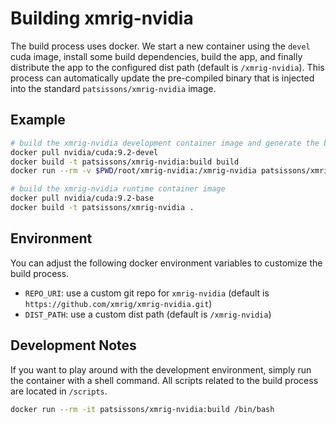 # Building xmrig-nvidia

The build process uses docker. We start a new container using the `devel` cuda image, install some build dependencies, build the app, and finally distribute the app to the configured dist path (default is `/xmrig-nvidia`). This process can automatically update the pre-compiled binary that is injected into the standard `patsissons/xmrig-nvidia` image.

## Example

```bash
# build the xmrig-nvidia development container image and generate the binaries
docker pull nvidia/cuda:9.2-devel
docker build -t patsissons/xmrig-nvidia:build build
docker run --rm -v $PWD/root/xmrig-nvidia:/xmrig-nvidia patsissons/xmrig-nvidia:build

# build the xmrig-nvidia runtime container image
docker pull nvidia/cuda:9.2-base
docker build -t patsissons/xmrig-nvidia .
```

## Environment

You can adjust the following docker environment variables to customize the build process.

* `REPO_URI`: use a custom git repo for `xmrig-nvidia` (default is `https://github.com/xmrig/xmrig-nvidia.git`)
* `DIST_PATH`: use a custom dist path (default is `/xmrig-nvidia`)

## Development Notes

If you want to play around with the development environment, simply run the container with a shell command. All scripts related to the build process are located in `/scripts`.

```bash
docker run --rm -it patsissons/xmrig-nvidia:build /bin/bash
```
